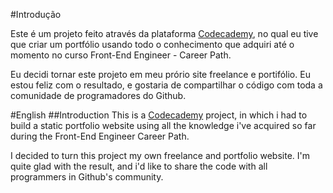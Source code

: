 #Introdução

Este é um projeto feito através da plataforma [Codecademy](https://www.codecademy.com/), no qual eu tive que criar um portfólio usando todo o conhecimento que adquiri até o momento no curso Front-End Engineer - Career Path.

Eu decidi tornar este projeto em meu prório site freelance e portifólio. Eu estou feliz com o resultado, e gostaria de compartilhar o código com toda a comunidade de programadores do Github.

#English
##Introduction
This is a [Codecademy](https://www.codecademy.com/) project, in which i had to build a static portfolio website using all the knowledge i've acquired so far during the Front-End Engineer Career Path.

I decided to turn this project my own freelance and portfolio website. I'm quite glad with the result, and i'd like to share the code with all programmers in Github's community.


